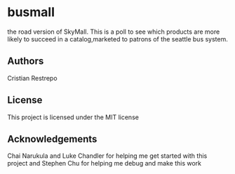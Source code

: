 # busmall
the road version of SkyMall. This is a poll to see which products are more likely to succeed in a catalog,marketed to patrons of the seattle bus system.

## Authors
Cristian Restrepo

## License
This project is licensed under the MIT license

## Acknowledgements
Chai Narukula and Luke Chandler for helping me get started with this project and Stephen Chu for helping me debug and make this work
